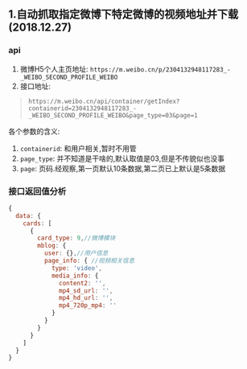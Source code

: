 ## 1.自动抓取指定微博下特定微博的视频地址并下载(2018.12.27)

### api

1. 微博H5个人主页地址: `https://m.weibo.cn/p/2304132948117283_-_WEIBO_SECOND_PROFILE_WEIBO`
2. 接口地址:

> `https://m.weibo.cn/api/container/getIndex?containerid=2304132948117283_-_WEIBO_SECOND_PROFILE_WEIBO&page_type=03&page=1`

各个参数的含义: 

1. `containerid`: 和用户相关,暂时不用管
2. `page_type`: 并不知道是干啥的,默认取值是03,但是不传貌似也没事
3. `page`: 页码.经观察,第一页默认10条数据,第二页已上默认是5条数据

### 接口返回值分析

```javascript
{
  data: {
    cards: [
      {
        card_type: 9,//微博模块
        mblog: {
          user: {},//用户信息
          page_info: { //视频相关信息
            type: 'video',
            media_info: {
              content2: '',
              mp4_sd_url: '',
              mp4_hd_url: '',
              mp4_720p_mp4: ''
            }
          }
        }
      }
    ]
  }
}
```